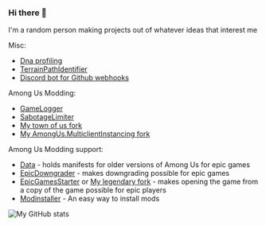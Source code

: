 ### Hi there 👋

I'm a random person making projects out of whatever ideas that interest me

Misc:
- [Dna profiling](https://github.com/whichtwix/DNAprofiling)
- [TerrainPathIdentifier](https://github.com/whichtwix/TerrainPathIdentifier)
- [Discord bot for Github webhooks](https://github.com/whichtwix/GithubWatcher)

Among Us Modding:
- [GameLogger](https://github.com/whichtwix/GameLogger)
- [SabotageLimiter](https://github.com/whichtwix/SabotageLimiter)
- [My town of us fork](https://github.com/whichtwix/Town-Of-Us-R)
- [My AmongUs.MulticlientInstancing fork](https://github.com/whichtwix/AmongUs.MultiClientInstancing)

Among Us Modding support:
- [Data](https://github.com/whichtwix/Data) - holds manifests for older versions of Among Us for epic games
- [EpicDowngrader](https://github.com/whichtwix/EpicGamesDowngrader) - makes downgrading possible for epic games
- [EpicGamesStarter](https://github.com/whichtwix/EpicGamesStarter) or [My legendary fork](https://github.com/whichtwix/legendary) - makes opening the game from a copy of the game possible for epic players
- [Modinstaller](https://github.com/whichtwix/Modinstaller) - An easy way to install mods 


![My GitHub stats](https://github-readme-stats-sigma-five.vercel.app/api?username=whichtwix&show_icons=true&theme=dark)
